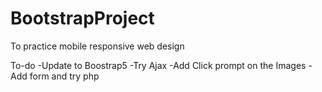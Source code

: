 # BootstrapProject
To practice mobile responsive web design


To-do
-Update to Boostrap5
-Try Ajax
-Add Click prompt on the Images
-Add form and try php